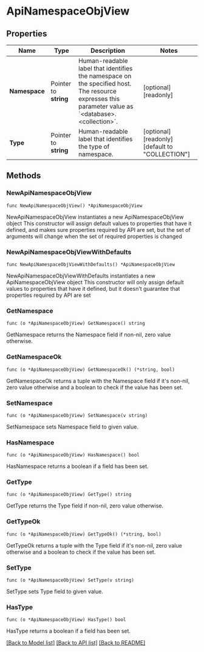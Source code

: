 # ApiNamespaceObjView

## Properties

Name | Type | Description | Notes
------------ | ------------- | ------------- | -------------
**Namespace** | Pointer to **string** | Human-readable label that identifies the namespace on the specified host. The resource expresses this parameter value as &#x60;&lt;database&gt;.&lt;collection&gt;&#x60;. | [optional] [readonly] 
**Type** | Pointer to **string** | Human-readable label that identifies the type of namespace. | [optional] [readonly] [default to "COLLECTION"]

## Methods

### NewApiNamespaceObjView

`func NewApiNamespaceObjView() *ApiNamespaceObjView`

NewApiNamespaceObjView instantiates a new ApiNamespaceObjView object
This constructor will assign default values to properties that have it defined,
and makes sure properties required by API are set, but the set of arguments
will change when the set of required properties is changed

### NewApiNamespaceObjViewWithDefaults

`func NewApiNamespaceObjViewWithDefaults() *ApiNamespaceObjView`

NewApiNamespaceObjViewWithDefaults instantiates a new ApiNamespaceObjView object
This constructor will only assign default values to properties that have it defined,
but it doesn't guarantee that properties required by API are set

### GetNamespace

`func (o *ApiNamespaceObjView) GetNamespace() string`

GetNamespace returns the Namespace field if non-nil, zero value otherwise.

### GetNamespaceOk

`func (o *ApiNamespaceObjView) GetNamespaceOk() (*string, bool)`

GetNamespaceOk returns a tuple with the Namespace field if it's non-nil, zero value otherwise
and a boolean to check if the value has been set.

### SetNamespace

`func (o *ApiNamespaceObjView) SetNamespace(v string)`

SetNamespace sets Namespace field to given value.

### HasNamespace

`func (o *ApiNamespaceObjView) HasNamespace() bool`

HasNamespace returns a boolean if a field has been set.

### GetType

`func (o *ApiNamespaceObjView) GetType() string`

GetType returns the Type field if non-nil, zero value otherwise.

### GetTypeOk

`func (o *ApiNamespaceObjView) GetTypeOk() (*string, bool)`

GetTypeOk returns a tuple with the Type field if it's non-nil, zero value otherwise
and a boolean to check if the value has been set.

### SetType

`func (o *ApiNamespaceObjView) SetType(v string)`

SetType sets Type field to given value.

### HasType

`func (o *ApiNamespaceObjView) HasType() bool`

HasType returns a boolean if a field has been set.


[[Back to Model list]](../README.md#documentation-for-models) [[Back to API list]](../README.md#documentation-for-api-endpoints) [[Back to README]](../README.md)


